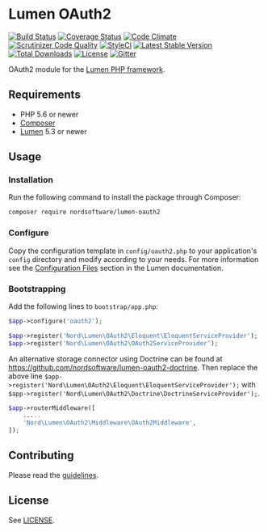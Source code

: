 # Lumen OAuth2

[![Build Status](https://travis-ci.org/nordsoftware/lumen-oauth2.svg?branch=master)](https://travis-ci.org/nordsoftware/lumen-oauth2)
[![Coverage Status](https://coveralls.io/repos/github/nordsoftware/lumen-oauth2/badge.svg?branch=master)](https://coveralls.io/github/nordsoftware/lumen-oauth2?branch=master)
[![Code Climate](https://codeclimate.com/github/nordsoftware/lumen-oauth2/badges/gpa.svg)](https://codeclimate.com/github/nordsoftware/lumen-oauth2)
[![Scrutinizer Code Quality](https://scrutinizer-ci.com/g/nordsoftware/lumen-oauth2/badges/quality-score.png?b=master)](https://scrutinizer-ci.com/g/nordsoftware/lumen-oauth2/?branch=master)
[![StyleCI](https://styleci.io/repos/35571322/shield?style=flat)](https://styleci.io/repos/35571322)
[![Latest Stable Version](https://poser.pugx.org/nordsoftware/lumen-oauth2/version)](https://packagist.org/packages/nordsoftware/lumen-oauth2) 
[![Total Downloads](https://poser.pugx.org/nordsoftware/lumen-oauth2/downloads)](https://packagist.org/packages/nordsoftware/lumen-oauth2)
[![License](https://img.shields.io/badge/license-MIT-blue.svg)](LICENSE)
[![Gitter](https://img.shields.io/gitter/room/norsoftware/open-source.svg?maxAge=2592000)](https://gitter.im/nordsoftware/open-source)

OAuth2 module for the [Lumen PHP framework](http://lumen.laravel.com/).

## Requirements

- PHP 5.6 or newer
- [Composer](http://getcomposer.org)
- [Lumen](https://lumen.laravel.com/) 5.3 or newer

## Usage

### Installation

Run the following command to install the package through Composer:

```sh
composer require nordsoftware/lumen-oauth2
```

### Configure

Copy the configuration template in `config/oauth2.php` to your application's `config` directory and modify according to your needs.
For more information see the [Configuration Files](http://lumen.laravel.com/docs/configuration#configuration-files) section in the Lumen documentation.

### Bootstrapping

Add the following lines to ```bootstrap/app.php```:

```php
$app->configure('oauth2');
```

```php
$app->register('Nord\Lumen\OAuth2\Eloquent\EloquentServiceProvider');
$app->register('Nord\Lumen\OAuth2\OAuth2ServiceProvider');
```

An alternative storage connector using Doctrine can be found at https://github.com/nordsoftware/lumen-oauth2-doctrine.
Then replace the above line `$app->register('Nord\Lumen\OAuth2\Eloquent\EloquentServiceProvider');` with `$app->register('Nord\Lumen\OAuth2\Doctrine\DoctrineServiceProvider');`.

```php
$app->routerMiddleware([
	.....
	'Nord\Lumen\OAuth2\Middleware\OAuth2Middleware',
]);
```

## Contributing

Please read the [guidelines](.github/CONTRIBUTING.md).

## License

See [LICENSE](LICENSE).
